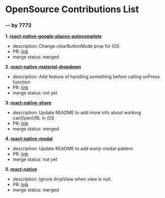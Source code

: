 # OpenSource Contributions List
### -- by 7772


**1. [react-native-google-places-autocomplete](https://github.com/FaridSafi/react-native-google-places-autocomplete/pull/357)**

- description: Change clearButtonMode prop for iOS
- PR: [link](https://github.com/FaridSafi/react-native-google-places-autocomplete/pull/357#issue-227496263)
- merge status: merged
    
**2. [react-native-material-dropdown](https://github.com/n4kz/react-native-material-dropdown)**

- description: Add feature of handling something before calling onPress function
- PR: [link](https://github.com/n4kz/react-native-material-dropdown/pull/142#issue-235331975)  
- merge status: not yet

**3. [react-native-share](https://github.com/react-native-community)**

- description: Update README to add more info about working canOpenURL in iOS
- PR: [link](https://github.com/react-native-community/react-native-share/pull/416#issue-237119537)
- merge status: merged

**4. [react-native-modal](https://github.com/react-native-community/react-native-modal)**

- description: Update README to add eumji-modal-pattern
- PR: [link](https://github.com/react-native-community/react-native-modal/pull/231#issue-237570646)
- merge status: not yet

**5. [react-native](https://github.com/facebook/react-native)**

- description: Ignore dropView when view is null.
- PR: [link](https://github.com/facebook/react-native/pull/24347)
- merge status: merged

